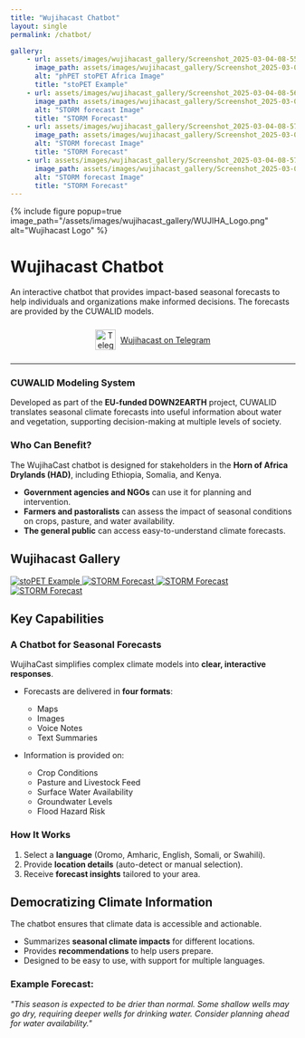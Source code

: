 ```yaml
---
title: "Wujihacast Chatbot"
layout: single
permalink: /chatbot/

gallery:
    - url: assets/images/wujihacast_gallery/Screenshot_2025-03-04-08-55-27-969_org.telegram.messenger.jpg
      image_path: assets/images/wujihacast_gallery/Screenshot_2025-03-04-08-55-27-969_org.telegram.messenger.jpg
      alt: "phPET stoPET Africa Image"
      title: "stoPET Example"
    - url: assets/images/wujihacast_gallery/Screenshot_2025-03-04-08-56-45-480_org.telegram.messenger.jpg
      image_path: assets/images/wujihacast_gallery/Screenshot_2025-03-04-08-56-45-480_org.telegram.messenger.jpg
      alt: "STORM forecast Image"
      title: "STORM Forecast"
    - url: assets/images/wujihacast_gallery/Screenshot_2025-03-04-08-57-04-525_org.telegram.messenger.jpg
      image_path: assets/images/wujihacast_gallery/Screenshot_2025-03-04-08-57-04-525_org.telegram.messenger.jpg
      alt: "STORM forecast Image"
      title: "STORM Forecast"
    - url: assets/images/wujihacast_gallery/Screenshot_2025-03-04-08-57-36-968_org.telegram.messenger.jpg
      image_path: assets/images/wujihacast_gallery/Screenshot_2025-03-04-08-57-36-968_org.telegram.messenger.jpg
      alt: "STORM forecast Image"
      title: "STORM Forecast"
---
```


<link rel="stylesheet" href="{{ '/assets/css/wujihacast.css' | relative_url }}">

{% include figure popup=true image_path="/assets/images/wujihacast_gallery/WUJIHA_Logo.png" alt="Wujihacast Logo" %}

# Wujihacast Chatbot


An interactive chatbot that provides impact-based seasonal forecasts to help individuals and organizations make informed decisions. The forecasts are provided by the CUWALID models.

<div style="display: flex; justify-content: center; align-items: center; text-align: center;">
    <a href="https://t.me/wujihacast_igad_bot/" class="btn btn--primary" target="_blank" style="display: inline-flex; align-items: center; gap: 8px; padding: 10px 15px;">
        <img src="/assets/images/wujihacast_gallery/WUJIHA_Icon_Yellow.png" alt="Telegram Icon" style="height: 36px; width: 36px;">
        Wujihacast on Telegram
    </a>
</div>


---

### CUWALID Modeling System  
Developed as part of the **EU-funded DOWN2EARTH** project, CUWALID translates seasonal climate forecasts into useful information about water and vegetation, supporting decision-making at multiple levels of society.

### Who Can Benefit?  
The WujihaCast chatbot is designed for stakeholders in the **Horn of Africa Drylands (HAD)**, including Ethiopia, Somalia, and Kenya.  

- **Government agencies and NGOs** can use it for planning and intervention.  
- **Farmers and pastoralists** can assess the impact of seasonal conditions on crops, pasture, and water availability.  
- **The general public** can access easy-to-understand climate forecasts.  

## Wujihacast Gallery

<div class="custom-gallery">
    <a href="/assets/images/wujihacast_gallery/Screenshot_2025-03-04-08-55-27-969_org.telegram.messenger.jpg">
        <img src="/assets/images/wujihacast_gallery/Screenshot_2025-03-04-08-55-27-969_org.telegram.messenger.jpg" alt="stoPET Example">
    </a>
    <a href="/assets/images/wujihacast_gallery/Screenshot_2025-03-04-08-56-45-480_org.telegram.messenger.jpg">
        <img src="/assets/images/wujihacast_gallery/Screenshot_2025-03-04-08-56-45-480_org.telegram.messenger.jpg" alt="STORM Forecast">
    </a>
    <a href="/assets/images/wujihacast_gallery/Screenshot_2025-03-04-08-57-04-525_org.telegram.messenger.jpg">
        <img src="/assets/images/wujihacast_gallery/Screenshot_2025-03-04-08-57-04-525_org.telegram.messenger.jpg" alt="STORM Forecast">
    </a>
    <a href="/assets/images/wujihacast_gallery/Screenshot_2025-03-04-08-57-36-968_org.telegram.messenger.jpg">
        <img src="/assets/images/wujihacast_gallery/Screenshot_2025-03-04-08-57-36-968_org.telegram.messenger.jpg" alt="STORM Forecast">
    </a>
</div> 

## Key Capabilities

### A Chatbot for Seasonal Forecasts  
WujihaCast simplifies complex climate models into **clear, interactive responses**.  

- Forecasts are delivered in **four formats**:  
  - Maps  
  - Images  
  - Voice Notes  
  - Text Summaries  

- Information is provided on:  
  - Crop Conditions  
  - Pasture and Livestock Feed  
  - Surface Water Availability  
  - Groundwater Levels  
  - Flood Hazard Risk  

### How It Works  
1. Select a **language** (Oromo, Amharic, English, Somali, or Swahili).  
2. Provide **location details** (auto-detect or manual selection).  
3. Receive **forecast insights** tailored to your area.  

## Democratizing Climate Information  
The chatbot ensures that climate data is accessible and actionable.  

- Summarizes **seasonal climate impacts** for different locations.  
- Provides **recommendations** to help users prepare.  
- Designed to be easy to use, with support for multiple languages.  

### Example Forecast:  
*"This season is expected to be drier than normal. Some shallow wells may go dry, requiring deeper wells for drinking water. Consider planning ahead for water availability."*






